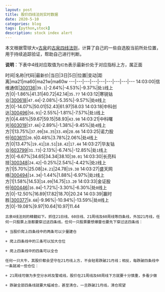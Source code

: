 ```yaml
---
layout: post
title: 股价四线法则实时数据
date: 2020-5-10
categories: blog
tags: [python,stock]
description: stock index alert
---
```



本文根据雪球大v[古泉](https://xueqiu.com/u/7148646888)的[古泉四线法则](https://xueqiu.com/7148646888/130498192)，计算了自己的一些自选股当前所处位置，用于持续追踪验证，帮助自己进行判断。

**说明**：下表中4线对应取值为`红色`表示最新价处于对应指标上方，属正面

时间|名称|代码|最新价|当日|3日|5日|位置|变动|距离|ma21|ma60|ma21w|ma60w
---|---|---|---|---|---|---|---|---
14:03:00|信维通信|[300136](https://xueqiu.com/S/SZ300136)|`39.1`|-2.64%|-4.53%|-9.37%|处`1`线上方|0|-1.86%|41.31|40.72|42.14|`35.77`
14:03:12|寒锐钴业|[300618](https://xueqiu.com/S/SZ300618)|`47.44`|-2.08%|-5.35%|-9.57%|处`0`线上方|0|-14.07%|50.01|52.43|61.97|58.03
14:03:18|中科创达|[300496](https://xueqiu.com/S/SZ300496)|`56.91`|-2.55%|-1.81%|-7.57%|处`1`线上方|0|4.48%|59.67|59.15|58.93|`43.98`
14:03:21|中科曙光|[603019](https://xueqiu.com/S/SH603019)|`37.66`|-2.89%|-1.38%|-9.45%|处`4`线上方|1|13.75%|`37.09`|`34.35`|`33.49`|`28.66`
14:03:25|诺力股份|[603611](https://xueqiu.com/S/SH603611)|`20.9`|0.48%|3.78%|2.06%|处`4`线上方|0|13.47%|`19.41`|`18.51`|`18.42`|`17.44`
14:03:27|华友钴业|[603799](https://xueqiu.com/S/SH603799)|`31.73`|-2.13%|-6.74%|-12.85%|处`1`线上方|0|-6.67%|34.65|34.34|38.10|`30.01`
14:03:30|长亮科技|[300348](https://xueqiu.com/S/SZ300348)|`24.42`|-0.25%|2.54%|-4.42%|处`2`线上方|1|5.70%|25.08|`24.21`|24.78|`19.38`
14:03:27|盛天网络|[300494](https://xueqiu.com/S/SZ300494)|`14.34`|-1.44%|1.88%|-6.97%|处`2`线上方|1|1.58%|14.53|`14.09`|14.75|`13.20`
14:03:33|金证股份|[600446](https://xueqiu.com/S/SH600446)|`16.04`|-1.72%|-3.30%|-6.30%|处`0`线上方|0|-12.50%|16.89|17.82|18.70|20.24
14:03:39|赢时胜|[300377](https://xueqiu.com/S/SZ300377)|`8.68`|-9.96%|-10.94%|-13.59%|处`0`线上方|0|-19.08%|9.97|10.64|10.97|11.44

```
古泉4线法则的精髓如下。抓住21日线、60日线、21周线及60周线等四条线，外加21月线，任何一只股票上涨都要穿过这四条线，任何一只股票要想爆雷也要先下穿过这四条线：

+ 当股价爬上四条线中的两条可以少量建仓

+ 爬上四条线中的三条可以加大仓位

+ 爬上四条线中的四条可以全仓

任何一只大牛，其股价都会坚守在21月线上方，不会轻易跌破21月线；相反，每跌破四条线中一条就减一些仓位：

+ 21周线可做为多空分水岭及警戒线，股价在21周线及60周线下方就要十分慎重，多看少做

+ 跌破全部四条线就要大幅减仓，甚至清仓，一旦跌破21月线，清仓观望
```